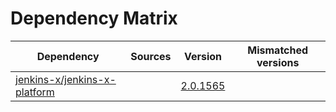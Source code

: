 # Dependency Matrix

Dependency | Sources | Version | Mismatched versions
---------- | ------- | ------- | -------------------
[jenkins-x/jenkins-x-platform](https://github.com/jenkins-x/jenkins-x-platform) |  | [2.0.1565](https://github.com/jenkins-x/jenkins-x-platform/releases/tag/v2.0.1565) | 
